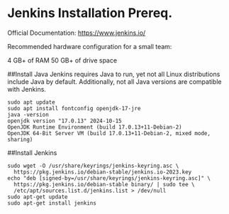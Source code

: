 # Jenkins Installation Prereq.
Official Documentation: https://www.jenkins.io/

Recommended hardware configuration for a small team:

4 GB+ of RAM
50 GB+ of drive space

##Install Java
Jenkins requires Java to run, yet not all Linux distributions include Java by default. Additionally, not all Java versions are compatible with Jenkins.

```
sudo apt update
sudo apt install fontconfig openjdk-17-jre
java -version
openjdk version "17.0.13" 2024-10-15
OpenJDK Runtime Environment (build 17.0.13+11-Debian-2)
OpenJDK 64-Bit Server VM (build 17.0.13+11-Debian-2, mixed mode, sharing)
```

##Install Jenkins

```
sudo wget -O /usr/share/keyrings/jenkins-keyring.asc \
  https://pkg.jenkins.io/debian-stable/jenkins.io-2023.key
echo "deb [signed-by=/usr/share/keyrings/jenkins-keyring.asc]" \
  https://pkg.jenkins.io/debian-stable binary/ | sudo tee \
  /etc/apt/sources.list.d/jenkins.list > /dev/null
sudo apt-get update
sudo apt-get install jenkins
```
